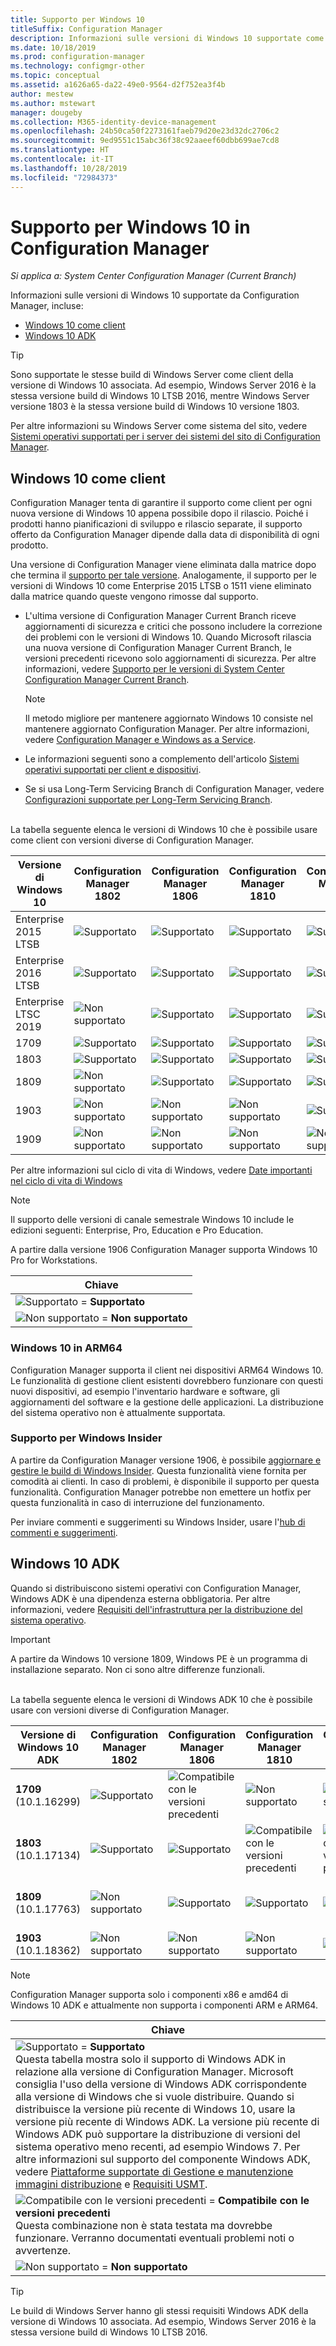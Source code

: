 ```yaml
---
title: Supporto per Windows 10
titleSuffix: Configuration Manager
description: Informazioni sulle versioni di Windows 10 supportate come client o per la distribuzione del sistema operativo con Configuration Manager
ms.date: 10/18/2019
ms.prod: configuration-manager
ms.technology: configmgr-other
ms.topic: conceptual
ms.assetid: a1626a65-da22-49e0-9564-d2f752ea3f4b
author: mestew
ms.author: mstewart
manager: dougeby
ms.collection: M365-identity-device-management
ms.openlocfilehash: 24b50ca50f2273161faeb79d20e23d32dc2706c2
ms.sourcegitcommit: 9ed9551c15abc36f38c92aaeef60dbb699ae7cd8
ms.translationtype: HT
ms.contentlocale: it-IT
ms.lasthandoff: 10/28/2019
ms.locfileid: "72984373"
---
```

# <a name="support-for-windows-10-in-configuration-manager"></a>Supporto per Windows 10 in Configuration Manager  

*Si applica a: System Center Configuration Manager (Current Branch)*

Informazioni sulle versioni di Windows 10 supportate da Configuration Manager, incluse:

- [Windows 10 come client](#windows-10-as-a-client)
- [Windows 10 ADK](#windows-10-adk)

> [!Tip]
> Sono supportate le stesse build di Windows Server come client della versione di Windows 10 associata. Ad esempio, Windows Server 2016 è la stessa versione build di Windows 10 LTSB 2016, mentre Windows Server versione 1803 è la stessa versione build di Windows 10 versione 1803.
>
> Per altre informazioni su Windows Server come sistema del sito, vedere [Sistemi operativi supportati per i server dei sistemi del sito di Configuration Manager](/sccm/core/plan-design/configs/supported-operating-systems-for-site-system-servers#bkmk_core).


## <a name="windows-10-as-a-client"></a>Windows 10 come client

Configuration Manager tenta di garantire il supporto come client per ogni nuova versione di Windows 10 appena possibile dopo il rilascio. Poiché i prodotti hanno pianificazioni di sviluppo e rilascio separate, il supporto offerto da Configuration Manager dipende dalla data di disponibilità di ogni prodotto.

Una versione di Configuration Manager viene eliminata dalla matrice dopo che termina il [supporto per tale versione](/sccm/core/servers/manage/current-branch-versions-supported). Analogamente, il supporto per le versioni di Windows 10 come Enterprise 2015 LTSB o 1511 viene eliminato dalla matrice quando queste vengono rimosse dal supporto.

- L'ultima versione di Configuration Manager Current Branch riceve aggiornamenti di sicurezza e critici che possono includere la correzione dei problemi con le versioni di Windows 10. Quando Microsoft rilascia una nuova versione di Configuration Manager Current Branch, le versioni precedenti ricevono solo aggiornamenti di sicurezza. Per altre informazioni, vedere [Supporto per le versioni di System Center Configuration Manager Current Branch](/sccm/core/servers/manage/current-branch-versions-supported).  

    > [!Note]  
    > Il metodo migliore per mantenere aggiornato Windows 10 consiste nel mantenere aggiornato Configuration Manager. Per altre informazioni, vedere [Configuration Manager e Windows as a Service](/sccm/core/understand/configuration-manager-and-windows-as-service).  

- Le informazioni seguenti sono a complemento dell'articolo [Sistemi operativi supportati per client e dispositivi](/sccm/core/plan-design/configs/supported-operating-systems-for-clients-and-devices).  

- Se si usa Long-Term Servicing Branch di Configuration Manager, vedere [Configurazioni supportate per Long-Term Servicing Branch](/sccm/core/understand/supported-configurations-for-ltsb).  


<br/>
La tabella seguente elenca le versioni di Windows 10 che è possibile usare come client con versioni diverse di Configuration Manager.

| Versione di Windows 10 | Configuration Manager 1802 | Configuration Manager 1806 | Configuration Manager 1810 | Configuration Manager 1902 | Configuration Manager 1906 |
|---------------------|-----|-----|-----|-----|-----|
| Enterprise 2015 LTSB <!--10/14/2025-->   | ![Supportato](media/green_check.png) | ![Supportato](media/green_check.png) | ![Supportato](media/green_check.png) | ![Supportato](media/green_check.png) | ![Supportato](media/green_check.png) |
| Enterprise 2016 LTSB <!--10/13/2026-->   | ![Supportato](media/green_check.png) | ![Supportato](media/green_check.png) | ![Supportato](media/green_check.png) | ![Supportato](media/green_check.png) | ![Supportato](media/green_check.png) |
| Enterprise LTSC 2019 <!--01/09/2029-->   | ![Non supportato](media/Red_X.png)   | ![Supportato](media/green_check.png) | ![Supportato](media/green_check.png) | ![Supportato](media/green_check.png) | ![Supportato](media/green_check.png) |
| 1709   <!--04/14/2020-->   | ![Supportato](media/green_check.png) | ![Supportato](media/green_check.png) | ![Supportato](media/green_check.png) | ![Supportato](media/green_check.png) | ![Supportato](media/green_check.png) |
| 1803   <!--11/10/2020-->   | ![Supportato](media/green_check.png) | ![Supportato](media/green_check.png) | ![Supportato](media/green_check.png) | ![Supportato](media/green_check.png) | ![Supportato](media/green_check.png) |
| 1809   <!--05/11/2021-->   | ![Non supportato](media/Red_X.png) | ![Supportato](media/green_check.png) | ![Supportato](media/green_check.png) | ![Supportato](media/green_check.png) | ![Supportato](media/green_check.png) |
| 1903   <!--12/08/2020-->   | ![Non supportato](media/Red_X.png) | ![Non supportato](media/Red_X.png) | ![Non supportato](media/Red_X.png) | ![Supportato](media/green_check.png) | ![Supportato](media/green_check.png) |
| 1909   <!--TBD-->   | ![Non supportato](media/Red_X.png) | ![Non supportato](media/Red_X.png) | ![Non supportato](media/Red_X.png) | ![Non supportato](media/Red_X.png) | ![Supportato](media/green_check.png) |

<!-- lifecycle reference: https://support.microsoft.com/help/13853/windows-lifecycle-fact-sheet -->

Per altre informazioni sul ciclo di vita di Windows, vedere [Date importanti nel ciclo di vita di Windows](https://support.microsoft.com/help/13853/windows-lifecycle-fact-sheet)

> [!Note]  
> Il supporto delle versioni di canale semestrale Windows 10 include le edizioni seguenti: Enterprise, Pro, Education e Pro Education.  
>
> A partire dalla versione 1906 Configuration Manager supporta Windows 10 Pro for Workstations.

| Chiave |
|--|
| ![Supportato](media/green_check.png) = **Supportato**  |
| ![Non supportato](media/Red_X.png) = **Non supportato** |

### <a name="bkmk_arm64"></a> Windows 10 in ARM64

Configuration Manager supporta il client nei dispositivi ARM64 Windows 10. Le funzionalità di gestione client esistenti dovrebbero funzionare con questi nuovi dispositivi, ad esempio l'inventario hardware e software, gli aggiornamenti del software e la gestione delle applicazioni. La distribuzione del sistema operativo non è attualmente supportata. <!-- 1353704 -->

### <a name="bkmk_WIfB-support"></a> Supporto per Windows Insider

A partire da Configuration Manager versione 1906, è possibile [aggiornare e gestire le build di Windows Insider](/sccm/sum/get-started/configure-classifications-and-products#bkmk_WIfB). Questa funzionalità viene fornita per comodità ai clienti. In caso di problemi, è disponibile il supporto per questa funzionalità. Configuration Manager potrebbe non emettere un hotfix per questa funzionalità in caso di interruzione del funzionamento.  

Per inviare commenti e suggerimenti su Windows Insider, usare l'[hub di commenti e suggerimenti](https://docs.microsoft.com/windows-insider/at-work-pro/wip-4-biz-feedback).

## <a name="windows-10-adk"></a>Windows 10 ADK

Quando si distribuiscono sistemi operativi con Configuration Manager, Windows ADK è una dipendenza esterna obbligatoria. Per altre informazioni, vedere [Requisiti dell'infrastruttura per la distribuzione del sistema operativo](/sccm/osd/plan-design/infrastructure-requirements-for-operating-system-deployment#windows-adk-for-windows-10).

> [!Important]  
> A partire da Windows 10 versione 1809, Windows PE è un programma di installazione separato. Non ci sono altre differenze funzionali.

<br/>
La tabella seguente elenca le versioni di Windows ADK 10 che è possibile usare con versioni diverse di Configuration Manager.

| Versione di Windows 10 ADK  | Configuration Manager 1802 | Configuration Manager 1806 | Configuration Manager 1810 | Configuration Manager 1902 | Configuration Manager 1906 |
|--------------------|-----|-----|-----|-----|-----|
| **1709**<br>(10.1.16299) | ![Supportato](media/green_check.png) | ![Compatibile con le versioni precedenti](media/blue_compat.png) | ![Non supportato](media/Red_X.png)   | ![Non supportato](media/Red_X.png) | ![Non supportato](media/Red_X.png) |
| **1803**<br>(10.1.17134) | ![Supportato](media/green_check.png) | ![Supportato](media/green_check.png) | ![Compatibile con le versioni precedenti](media/blue_compat.png) | ![Compatibile con le versioni precedenti](media/blue_compat.png) | ![Non supportato](media/Red_X.png) |
| **1809**<br>(10.1.17763) | ![Non supportato](media/Red_X.png) | ![Supportato](media/green_check.png) | ![Supportato](media/green_check.png) | ![Supportato](media/green_check.png) | ![Compatibile con le versioni precedenti](media/blue_compat.png) |
| **1903**<br>(10.1.18362) | ![Non supportato](media/Red_X.png) | ![Non supportato](media/Red_X.png) | ![Non supportato](media/Red_X.png) | ![Supportato](media/green_check.png) | ![Supportato](media/green_check.png) |

> [!Note]  
> Configuration Manager supporta solo i componenti x86 e amd64 di Windows 10 ADK e attualmente non supporta i componenti ARM e ARM64.

|Chiave|
|--|
| ![Supportato](media/green_check.png) = **Supportato** <br/> Questa tabella mostra solo il supporto di Windows ADK in relazione alla versione di Configuration Manager. Microsoft consiglia l'uso della versione di Windows ADK corrispondente alla versione di Windows che si vuole distribuire. Quando si distribuisce la versione più recente di Windows 10, usare la versione più recente di Windows ADK. La versione più recente di Windows ADK può supportare la distribuzione di versioni del sistema operativo meno recenti, ad esempio Windows 7.<!-- SCCMDocs issue 1229 --> Per altre informazioni sul supporto del componente Windows ADK, vedere [Piattaforme supportate di Gestione e manutenzione immagini distribuzione](https://docs.microsoft.com/windows-hardware/manufacture/desktop/dism-supported-platforms) e [Requisiti USMT](https://docs.microsoft.com/windows/deployment/usmt/usmt-requirements#bkmk-1). |
| ![Compatibile con le versioni precedenti](media/blue_compat.png)  = **Compatibile con le versioni precedenti** <br/> Questa combinazione non è stata testata ma dovrebbe funzionare. Verranno documentati eventuali problemi noti o avvertenze. |
| ![Non supportato](media/Red_X.png) = **Non supportato** |

> [!Tip]
> Le build di Windows Server hanno gli stessi requisiti Windows ADK della versione di Windows 10 associata. Ad esempio, Windows Server 2016 è la stessa versione build di Windows 10 LTSB 2016.
